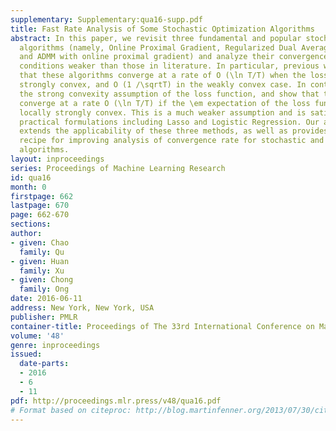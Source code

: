 ```yaml
---
supplementary: Supplementary:qua16-supp.pdf
title: Fast Rate Analysis of Some Stochastic Optimization Algorithms
abstract: In this paper, we revisit three fundamental and popular stochastic optimization
  algorithms (namely, Online Proximal Gradient, Regularized Dual Averaging method
  and ADMM with online proximal gradient) and analyze their convergence speed under
  conditions weaker than those in literature. In particular, previous works showed
  that these algorithms converge at a rate of O (\ln T/T) when the loss function is
  strongly convex, and O (1 /\sqrtT) in the weakly convex case. In contrast, we relax
  the strong convexity assumption of the loss function, and show that the algorithms
  converge at a rate O (\ln T/T) if the \em expectation of the loss function is \em
  locally strongly convex. This is a much weaker assumption and is satisfied by many
  practical formulations including Lasso and Logistic Regression. Our analysis thus
  extends the applicability of these three methods, as well as provides a general
  recipe for improving analysis of convergence rate for stochastic and online optimization
  algorithms.
layout: inproceedings
series: Proceedings of Machine Learning Research
id: qua16
month: 0
firstpage: 662
lastpage: 670
page: 662-670
sections: 
author:
- given: Chao
  family: Qu
- given: Huan
  family: Xu
- given: Chong
  family: Ong
date: 2016-06-11
address: New York, New York, USA
publisher: PMLR
container-title: Proceedings of The 33rd International Conference on Machine Learning
volume: '48'
genre: inproceedings
issued:
  date-parts:
  - 2016
  - 6
  - 11
pdf: http://proceedings.mlr.press/v48/qua16.pdf
# Format based on citeproc: http://blog.martinfenner.org/2013/07/30/citeproc-yaml-for-bibliographies/
---
```


